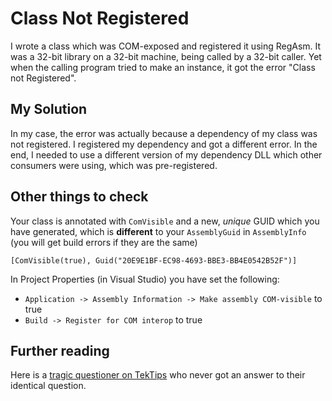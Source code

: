 # Class Not Registered

I wrote a class which was COM-exposed and registered it using RegAsm. It was a 32-bit library on a 32-bit machine, being called by a 32-bit caller. Yet when the calling program tried to make an instance, it got the error "Class not Registered". 

## My Solution

In my case, the error was actually because a dependency of my class was not registered. I registered my dependency and got a different error. In the end, I needed to use a different version of my dependency DLL which other consumers were using, which was pre-registered.

## Other things to check

Your class is annotated with `ComVisible` and a new, *unique* GUID which you have generated, which is **different** to your `AssemblyGuid` in `AssemblyInfo` (you will get build errors if they are the same)

	[ComVisible(true), Guid("20E9E1BF-EC98-4693-BBE3-BB4E0542B52F")]
	
In Project Properties (in Visual Studio) you have set the following:

 * `Application -> Assembly Information -> Make assembly COM-visible` to true
 * `Build -> Register for COM interop` to true

## Further reading

Here is a [tragic questioner on TekTips](https://www.tek-tips.com/viewthread.cfm?qid=1459182) who never got an answer to their identical question.
